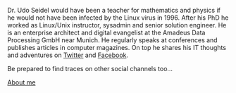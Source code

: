 Dr. Udo Seidel would have been a teacher for mathematics and physics if he would not have been infected by the Linux virus in 1996. After his PhD he worked as Linux/Unix instructor, sysadmin and senior solution engineer. He is an enterprise architect and digital evangelist at the Amadeus Data Processing GmbH near Munich. He regularly speaks at conferences and publishes articles in computer magazines. On top he shares his IT thoughts and adventures on [Twitter](http://twitter.com/useidel) and [Facebook](http://www.facebook.com/udo.seidel.18).

Be prepared to find traces on other social channels too...

[About me](about.md)
